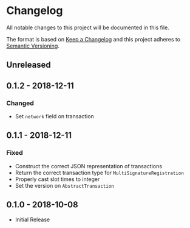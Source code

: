 # Changelog

All notable changes to this project will be documented in this file.

The format is based on [Keep a Changelog](http://keepachangelog.com/en/1.0.0/)
and this project adheres to [Semantic Versioning](http://semver.org/spec/v2.0.0.html).

## Unreleased

## 0.1.2 - 2018-12-11

### Changed
- Set `network` field on transaction

## 0.1.1 - 2018-12-11

### Fixed

- Construct the correct JSON representation of transactions
- Return the correct transaction type for `MultiSignatureRegistration`
- Properly cast slot times to integer
- Set the version on `AbstractTransaction`

## 0.1.0 - 2018-10-08

- Initial Release
